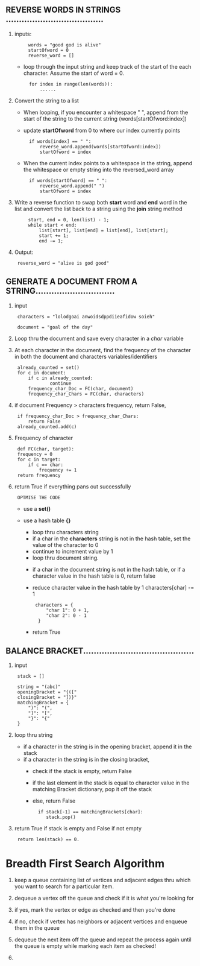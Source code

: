 ## REVERSE WORDS IN STRINGS .....................................

1. inputs: 
        
            words = "good god is alive"
            startOfword = 0
            reverse_word = []
        
    - loop through the input string and keep track of the start of the each character. Assume the start of word = 0.

            for index in range(len(words)):
                ......

2. Convert the string to a list

    - When looping, if you encounter a whitespace " ", append from the start of the string to the current string (words[startOfword:index])
    - update **startOfword** from 0 to where our index currently points

            if words[index] == " ":
                reverse_word.append(words[startOfword:index])
                startOfword = index

    - When the current index points to a whitespace in the string, append the whitespace or empty string into the reversed_word array

            if words[startOfword] == " ":
                reverse_word.append(" ")
                startOfword = index
                
3. Write a reverse function to swap both **start** word and **end** word in the list and convert the list back to a string using the **join** string method

            start, end = 0, len(list) - 1;
            while start < end:
                list[start], list[end] = list[end], list[start];
                start += 1;
                end -= 1;

4. Output:
        
        reverse_word = "alive is god good"





## GENERATE A DOCUMENT FROM A STRING..............................

1. input

        characters = "lolodgoai anwoidsdppdiieafidow soieh"

        document = "goal of the day"

2. Loop thru the document and save every character in a *char* variable 

3. At each character in the document, find the frequency of the character
in both the document and characters variables/identifiers
        
        already_counted = set()
        for c in document:
            if c in already_counted:
                    continue
            frequency_char_Doc = FC(char, document)
            frequency_char_Chars = FC(char, characters)


4. if document Frequency > characters frequency, return False,

        if frequency_char_Doc > frequency_char_Chars:
            return False
        already_counted.add(c)

5. Frequency of character

        def FC(char, target):
        frequency = 0
        for c in target:
            if c == char:
                frequency += 1
        return frequency


6. return True if everything pans out successfully

        OPTMISE THE CODE
    - use a **set()**

    - use a hash table **{}**

        * loop thru characters string
         - if a char in the **characters** string is not in the hash table, set the value of the character to 0
         - continue to increment value by 1

        * loop thru document string.
         - if a char in the document string is not in the hash table, or if a character value in the hash table is 0, return false
         - reduce character value in the hash table by 1
            characters[char] -= 1

                characters = {  
                    "char 1": 0 + 1,
                    "char 2": 0 - 1
                 }
        * return True




## BALANCE BRACKET..........................................

1. input

        stack = []

        string = "(abc)"
        openingBracket = "{(["
        closingBracket = "])}"
        matchingBracket = {
            ")": "(",
            "]": "[",
            "}": "{"
        }
2. loop thru string
    * if a character in the string is in the opening bracket, append it in the stack
    * if a character in the string is in the closing bracket,
        - check if the stack is empty, return False 
        - if the last element in the stack is equal to character value in the matching Bracket dictionary, pop it off the stack
        - else, return False

                if stack[-1] == matchingBrackets[char]:
                   stack.pop()

3. return True if stack is empty and False if not empty
        
        return len(stack) == 0. 


# Breadth First Search Algorithm

1. keep a queue containing list of vertices and adjacent edges thru which you want to search for a particular item.

2. dequeue a vertex off the queue and check if it is what you're looking for

3. if yes, mark the vertex or edge as checked and then you're done

4. if no, check if vertex has neighbors or adjacent vertices and enqueue them in the queue

5. dequeue the next item off the queue and repeat the process again until the queue is empty while marking each item as checked!

5. 